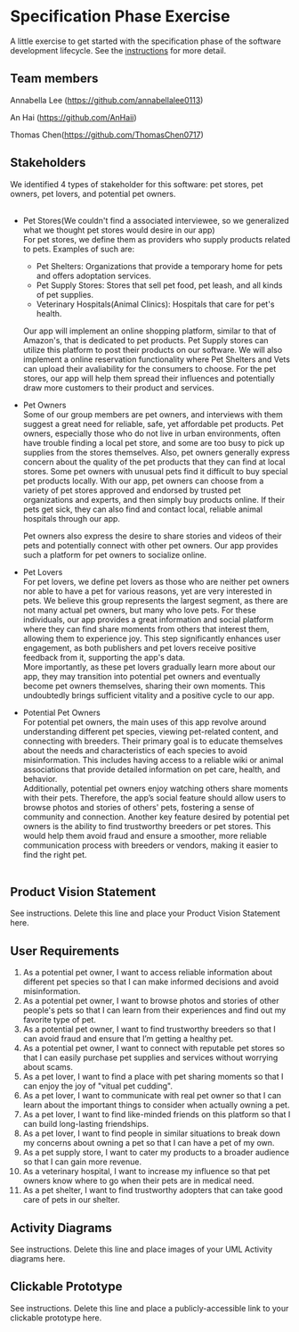 # Specification Phase Exercise

A little exercise to get started with the specification phase of the software development lifecycle. See the [instructions](instructions.md) for more detail.

## Team members

Annabella Lee (https://github.com/annabellalee0113)

An Hai (https://github.com/AnHaii)

Thomas Chen(https://github.com/ThomasChen0717)

## Stakeholders
We identified 4 types of stakeholder for this software: pet stores, pet owners, pet lovers, and potential pet owners.<br><br>
- Pet Stores(We couldn't find a associated interviewee, so we generalized what we thought pet stores would desire in our app)<br>
    For pet stores, we define them as providers who supply products related to pets. Examples of such are:
    - Pet Shelters: Organizations that provide a temporary home for pets and offers adoptation services. 
    - Pet Supply Stores: Stores that sell pet food, pet leash, and all kinds of pet supplies. 
    - Veterinary Hospitals(Animal Clinics): Hospitals that care for pet's health. 

    Our app will implement an online shopping platform, similar to that of Amazon's, that is dedicated to pet products. Pet Supply stores can utilize this platform to post their products on our software. We will also implement a online reservation functionality where Pet Shelters and Vets can upload their avaliability for the consumers to choose. 
    For the pet stores, our app will help them spread their influences and potentially draw more customers to their product and services.<br>
- Pet Owners<br>
    Some of our group members are pet owners, and interviews with them suggest a great need for reliable, safe, yet affordable pet products. Pet owners, especially those who do not live in urban environments, often have trouble finding a local pet store, and some are too busy to pick up supplies from the stores themselves. Also, pet owners generally express concern about the quality of the pet products that they can find at local stores. Some pet owners with unusual pets find it difficult to buy special pet products locally. With our app, pet owners can choose from a variety of pet stores approved and endorsed by trusted pet organizations and experts, and then simply buy products online. If their pets get sick, they can also find and contact local, reliable animal hospitals through our app.

    Pet owners also express the desire to share stories and videos of their pets and potentially connect with other pet owners. Our app provides such a platform for pet owners to socialize online. 
    <br>
- Pet Lovers<br>
    For pet lovers, we define pet lovers as those who are neither pet owners nor able to have a pet for various reasons, yet are very interested in pets. We believe this group represents the largest segment, as there are not many actual pet owners, but many who love pets. For these individuals, our app provides a great information and social platform where they can find share moments from others that interest them, allowing them to experience joy. This step significantly enhances user engagement, as both publishers and pet lovers receive positive feedback from it, supporting the app's data.<br>
    More importantly, as these pet lovers gradually learn more about our app, they may transition into potential pet owners and eventually become pet owners themselves, sharing their own moments. This undoubtedly brings sufficient vitality and a positive cycle to our app.<br>
- Potential Pet Owners<br>
    For potential pet owners, the main uses of this app revolve around understanding different pet species, viewing pet-related content, and connecting with breeders. Their primary goal is to educate themselves about the needs and characteristics of each species to avoid misinformation. This includes having access to a reliable wiki or animal associations that provide detailed information on pet care, health, and behavior. <br>
    Additionally, potential pet owners enjoy watching others share moments with their pets. Therefore, the app’s social feature should allow users to browse photos and stories of others' pets, fostering a sense of community and connection. Another key feature desired by potential pet owners is the ability to find trustworthy breeders or pet stores. This would help them avoid fraud and ensure a smoother, more reliable communication process with breeders or vendors, making it easier to find the right pet.<br><br>


## Product Vision Statement

See instructions. Delete this line and place your Product Vision Statement here.

## User Requirements

1. As a potential pet owner, I want to access reliable information about different pet species so that I can make informed decisions and avoid misinformation.<br>
2. As a potential pet owner, I want to browse photos and stories of other people's pets so that I can learn from their experiences and find out my favorite type of pet.<br>
3. As a potential pet owner, I want to find trustworthy breeders so that I can avoid fraud and ensure that I’m getting a healthy pet.<br>
4. As a potential pet owner, I want to connect with reputable pet stores so that I can easily purchase pet supplies and services without worrying about scams.<br>
5. As a pet lover, I want to find a place with pet sharing moments so that I can enjoy the joy of "vitual pet cudding".<br>
6. As a pet lover, I want to communicate with real pet owner so that I can learn about the important things to consider when actually owning a pet.<br>
7. As a pet lover, I want to find like-minded friends on this platform so that I can build long-lasting friendships.<br>
8. As a pet lover, I want to find people in similar situations to break down my concerns about owning a pet so that I can have a pet of my own.<br>
9. As a pet supply store, I want to cater my products to a broader audience so that I can gain more revenue. <br>
10. As a veterinary hospital, I want to increase my influence so that pet owners know where to go when their pets are in medical need. <br>
11. As a pet shelter, I want to find trustworthy adopters that can take good care of pets in our shelter. <br>

## Activity Diagrams

See instructions. Delete this line and place images of your UML Activity diagrams here.

## Clickable Prototype

See instructions. Delete this line and place a publicly-accessible link to your clickable prototype here.
